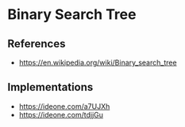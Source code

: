 # Binary Search Tree

## References 

* https://en.wikipedia.org/wiki/Binary_search_tree

## Implementations

* https://ideone.com/a7UJXh
* https://ideone.com/tdjjGu
